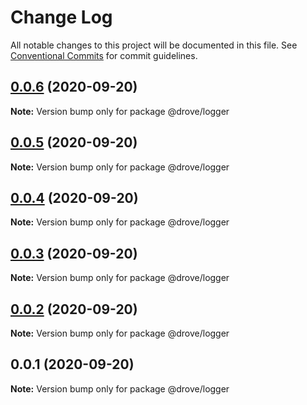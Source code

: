 # Change Log

All notable changes to this project will be documented in this file.
See [Conventional Commits](https://conventionalcommits.org) for commit guidelines.

## [0.0.6](https://github.com/saiya/drove/compare/v0.0.5...v0.0.6) (2020-09-20)

**Note:** Version bump only for package @drove/logger





## [0.0.5](https://github.com/saiya/drove/compare/v0.0.4...v0.0.5) (2020-09-20)

**Note:** Version bump only for package @drove/logger





## [0.0.4](https://github.com/saiya/drove/compare/v0.0.3...v0.0.4) (2020-09-20)

**Note:** Version bump only for package @drove/logger





## [0.0.3](https://github.com/saiya/drove/compare/v0.0.2...v0.0.3) (2020-09-20)

**Note:** Version bump only for package @drove/logger





## [0.0.2](https://github.com/saiya/drove/compare/v0.0.1...v0.0.2) (2020-09-20)

**Note:** Version bump only for package @drove/logger





## 0.0.1 (2020-09-20)

**Note:** Version bump only for package @drove/logger
